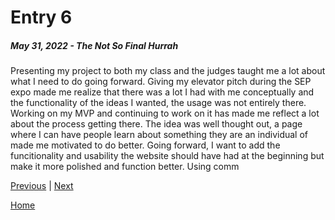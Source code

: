 # Entry 6
##### May 31, 2022 - The Not So Final Hurrah

Presenting my project to both my class and the judges taught me a lot about what I need to do going forward. Giving my elevator pitch during the SEP expo made me realize that there was a lot I had with me conceptually and the functionality of the ideas I wanted, the usage was not entirely there. Working on my MVP and continuing to work on it has made me reflect a lot about the process getting there. The idea was well thought out, a page where I can have people learn about something they are an individual of made me motivated to do better. Going forward, I want to add the funcitionality and usability the website should have had at the beginning but make it more polished and function better. Using comm

[Previous](entry05.md) | [Next](entry07.md)

[Home](../README.md)
